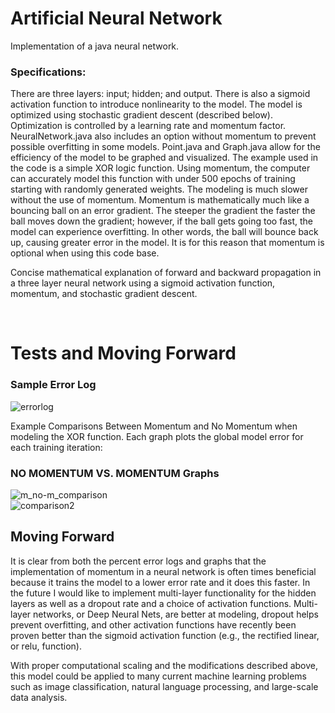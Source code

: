# Artificial Neural Network
Implementation of a java neural network. 

### Specifications: 
There are three layers: input; hidden; and output. There is also a sigmoid activation function to introduce nonlinearity to the model. The model is optimized using stochastic gradient descent (described below). Optimization is controlled by a learning rate and momentum factor. NeuralNetwork.java also includes an option without momentum to prevent possible overfitting in some models. Point.java and Graph.java allow for the efficiency of the model to be graphed and visualized.
The example used in the code is a simple XOR logic function. Using momentum, the computer can accurately model this function with under 500 epochs of training starting with randomly generated weights. The modeling is much slower without the use of momentum.
Momentum is mathematically much like a bouncing ball on an error gradient. The steeper the gradient the faster the ball moves down the gradient; however, if the ball gets going too fast, the model can experience overfitting. In other words, the ball will bounce back up, causing greater error in the model. It is for this reason that momentum is optional when using this code base.  

Concise mathematical explanation of forward and backward propagation in a three layer neural network using a sigmoid activation function, momentum, and stochastic gradient descent.



 <br />

# Tests and Moving Forward

### Sample Error Log

![errorlog](https://user-images.githubusercontent.com/22607081/34455159-8e26cc3c-ed3e-11e7-933e-c9793c7ea86c.JPG)

Example Comparisons Between Momentum and No Momentum when modeling the XOR function. Each graph plots the global model error for each training iteration:

### NO MOMENTUM VS. MOMENTUM Graphs
![m_no-m_comparison](https://user-images.githubusercontent.com/22607081/34455125-e3102f96-ed3d-11e7-98a1-e192b65f3aa8.JPG) <br />
![comparison2](https://user-images.githubusercontent.com/22607081/34455148-5836721c-ed3e-11e7-9fc6-7f5924da4514.JPG)

## Moving Forward

It is clear from both the percent error logs and graphs that the implementation of momentum in a neural network is often times beneficial because it trains the model to a lower error rate and it does this faster.
In the future I would like to implement multi-layer functionality for the hidden layers as well as a dropout rate and a choice of activation functions. Multi-layer networks, or Deep Neural Nets, are better at modeling, dropout helps prevent overfitting, and other activation functions have recently been proven better than the sigmoid activation function (e.g., the rectified linear, or relu, function).

With proper computational scaling and the modifications described above, this model could be applied to many current machine learning problems such as image classification, natural language processing, and large-scale data analysis. 
